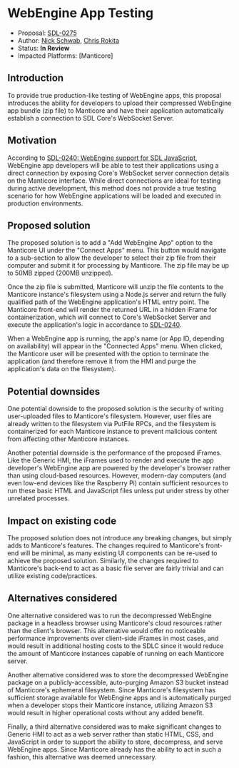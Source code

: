 # WebEngine App Testing

* Proposal: [SDL-0275](0275-webengine-app-testing.md)
* Author: [Nick Schwab](https://github.com/nickschwab), [Chris Rokita](https://github.com/crokita)
* Status: **In Review**
* Impacted Platforms: [Manticore]

## Introduction

To provide true production-like testing of WebEngine apps, this proposal introduces the ability for developers to upload their compressed WebEngine app bundle (zip file) to Manticore and have their application automatically establish a connection to SDL Core's WebSocket Server.

## Motivation

According to [SDL-0240: WebEngine support for SDL JavaScript](https://github.com/smartdevicelink/sdl_evolution/blob/master/proposals/0240-sdl-js-pwa.md), WebEngine app developers will be able to test their applications using a direct connection by exposing Core's WebSocket server connection details on the Manticore interface. While direct connections are ideal for testing during active development, this method does not provide a true testing scenario for how WebEngine applications will be loaded and executed in production environments.

## Proposed solution

The proposed solution is to add a "Add WebEngine App" option to the Manticore UI under the "Connect Apps" menu. This button would navigate to a sub-section to allow the developer to select their zip file from their computer and submit it for processing by Manticore. The zip file may be up to 50MB zipped (200MB unzipped).

Once the zip file is submitted, Manticore will unzip the file contents to the Manticore instance's filesystem using a Node.js server and return the fully qualified path of the WebEngine application's HTML entry point. The Manticore front-end will render the returned URL in a hidden iFrame for containerization, which will connect to Core's WebSocket Server and execute the application's logic in accordance to [SDL-0240](https://github.com/smartdevicelink/sdl_evolution/blob/master/proposals/0240-sdl-js-pwa.md).

When a WebEngine app is running, the app's name (or App ID, depending on availability) will appear in the "Connected Apps" menu. When clicked, the Manticore user will be presented with the option to terminate the application (and therefore remove it from the HMI and purge the application's data on the filesystem).

## Potential downsides

One potential downside to the proposed solution is the security of writing user-uploaded files to Manticore's filesystem. However, user files are already written to the filesystem via PutFile RPCs, and the filesystem is containerized for each Manticore instance to prevent malicious content from affecting other Manticore instances.

Another potential downside is the performance of the proposed iFrames. Like the Generic HMI, the iFrames used to render and execute the app developer's WebEngine app are powered by the developer's browser rather than using cloud-based resources. However, modern-day computers (and even low-end devices like the Raspberry Pi) contain sufficient resources to run these basic HTML and JavaScript files unless put under stress by other unrelated processes.

## Impact on existing code

The proposed solution does not introduce any breaking changes, but simply adds to Manticore's features. The changes required to Manticore's front-end will be minimal, as many existing UI components can be re-used to achieve the proposed solution. Similarly, the changes required to Manticore's back-end to act as a basic file server are fairly trivial and can utilize existing code/practices.

## Alternatives considered

One alternative considered was to run the decompressed WebEngine package in a headless browser using Manticore's cloud resources rather than the client's browser. This alternative would offer no noticeable performance improvements over client-side iFrames in most cases, and would result in additional hosting costs to the SDLC since it would reduce the amount of Manticore instances capable of running on each Manticore server.

Another alternative considered was to store the decompressed WebEngine package on a publicly-accessible, auto-purging Amazon S3 bucket instead of Manticore's ephemeral filesystem. Since Manticore's filesystem has sufficient storage available for WebEngine apps and is automatically purged when a developer stops their Manticore instance, utilizing Amazon S3 would result in higher operational costs without any added benefit.

Finally, a third alternative considered was to make significant changes to Generic HMI to act as a web server rather than static HTML, CSS, and JavaScript in order to support the ability to store, decompress, and serve WebEngine apps. Since Manticore already has the ability to act in such a fashion, this alternative was deemed unnecessary.
